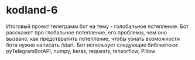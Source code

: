 # kodland-6
Итоговый проект телеграмм бот на тему - голобальное потепление. Бот расскажет про глобальное потепление, его проблемы, чем оно вызвано, как предотвратить потепление, чтобы узнать возможности бота нужно написать /start.
Бот использует следующие библиотеки: pyTelegramBotAPI, numpy, keras, requests, tensorflow, Pillow
